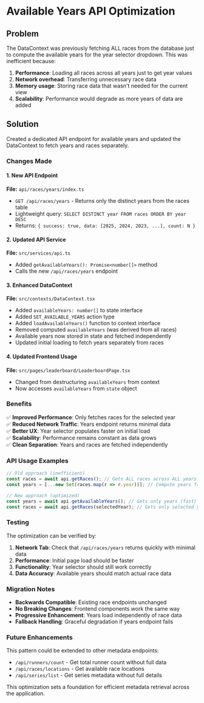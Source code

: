 # Available Years API Optimization

## Problem
The DataContext was previously fetching ALL races from the database just to compute the available years for the year selector dropdown. This was inefficient because:

1. **Performance**: Loading all races across all years just to get year values
2. **Network overhead**: Transferring unnecessary race data 
3. **Memory usage**: Storing race data that wasn't needed for the current view
4. **Scalability**: Performance would degrade as more years of data are added

## Solution
Created a dedicated API endpoint for available years and updated the DataContext to fetch years and races separately.

### Changes Made

#### 1. New API Endpoint
**File:** `api/races/years/index.ts`
- `GET /api/races/years` - Returns only the distinct years from the races table
- Lightweight query: `SELECT DISTINCT year FROM races ORDER BY year DESC`
- Returns: `{ success: true, data: [2025, 2024, 2023, ...], count: N }`

#### 2. Updated API Service  
**File:** `src/services/api.ts`
- Added `getAvailableYears(): Promise<number[]>` method
- Calls the new `/api/races/years` endpoint

#### 3. Enhanced DataContext
**File:** `src/contexts/DataContext.tsx`
- Added `availableYears: number[]` to state interface
- Added `SET_AVAILABLE_YEARS` action type
- Added `loadAvailableYears()` function to context interface
- Removed computed `availableYears` (was derived from all races)
- Available years now stored in state and fetched independently
- Updated initial loading to fetch years separately from races

#### 4. Updated Frontend Usage
**File:** `src/pages/leaderboard/LeaderboardPage.tsx`
- Changed from destructuring `availableYears` from context
- Now accesses `availableYears` from `state` object

### Benefits

✅ **Improved Performance**: Only fetches races for the selected year  
✅ **Reduced Network Traffic**: Years endpoint returns minimal data  
✅ **Better UX**: Year selector populates faster on initial load  
✅ **Scalability**: Performance remains constant as data grows  
✅ **Clean Separation**: Years and races are fetched independently  

### API Usage Examples

```typescript
// Old approach (inefficient)
const races = await api.getRaces(); // Gets ALL races across ALL years
const years = [...new Set(races.map(r => r.year))]; // Compute years from races

// New approach (optimized)
const years = await api.getAvailableYears(); // Gets only years (fast)
const races = await api.getRaces(selectedYear); // Gets only selected year's races
```

### Testing

The optimization can be verified by:

1. **Network Tab**: Check that `/api/races/years` returns quickly with minimal data
2. **Performance**: Initial page load should be faster
3. **Functionality**: Year selector should still work correctly
4. **Data Accuracy**: Available years should match actual race data

### Migration Notes

- **Backwards Compatible**: Existing race endpoints unchanged
- **No Breaking Changes**: Frontend components work the same way
- **Progressive Enhancement**: Years load independently of race data
- **Fallback Handling**: Graceful degradation if years endpoint fails

### Future Enhancements

This pattern could be extended to other metadata endpoints:
- `/api/runners/count` - Get total runner count without full data
- `/api/races/locations` - Get available race locations
- `/api/series/list` - Get series metadata without full details

This optimization sets a foundation for efficient metadata retrieval across the application.
